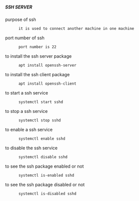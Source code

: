 ##### SSH SERVER

purpose of ssh

          it is used to connect another machine in one machine
         
port number of ssh

          port number is 22
 
to install the ssh server package

          apt install openssh-server
        
to install the ssh client package

          apt install openssh-client
          
          
to start a ssh service

          systemctl start sshd
          
to stop a ssh service

          systemctl stop sshd
          
to enable a ssh service

          systemctl enable sshd
          
to disable the ssh service

          systemctl disable sshd
          
to see the ssh package enabled or not

          systemctl is-enabled sshd
          
to see the ssh package disabled or not

          systemctl is-disabled sshd
          
          

          
